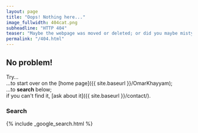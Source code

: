 ```yaml
---
layout: page
title: "Oops! Nothing here..."
image_fullwidth: 404cat.png
subheadline: "HTTP 404"
teaser: "Maybe the webpage was moved or deleted; or did you maybe mistype the link?"
permalink: "/404.html"
---
```

## No problem!

Try...  
...to start over on the [home page]({{ site.baseurl }}/OmarKhayyam);  
...to **search** below;  
if you can't find it, [ask about it]({{ site.baseurl }}/contact/).

### Search

{% include _google_search.html %}

